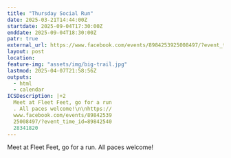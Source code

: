 ```yaml
---
title: "Thursday Social Run"
date: 2025-03-21T14:44:00Z
startdate: 2025-09-04T17:30:00Z
enddate: 2025-09-04T18:30:00Z
patr: true
external_url: https://www.facebook.com/events/8984253925008497/?event_time_id=8984254028341820
layout: post
location: 
feature-img: "assets/img/big-trail.jpg"
lastmod: 2025-04-07T21:58:56Z
outputs:
  - html
  - calendar
ICSDescription: |+2
  Meet at Fleet Feet, go for a run  . All paces welcome!\n\nhttps://  www.facebook.com/events/89842539  25008497/?event_time_id=89842540  28341820
---
```


Meet at Fleet Feet, go for a run. All paces welcome!<br>
  <br>
  
